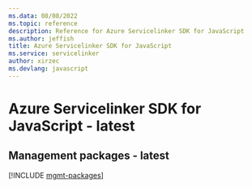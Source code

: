 ```yaml
---
ms.data: 08/08/2022
ms.topic: reference
description: Reference for Azure Servicelinker SDK for JavaScript
ms.author: jeffish
title: Azure Servicelinker SDK for JavaScript
ms.service: servicelinker
author: xirzec
ms.devlang: javascript
---
```

# Azure Servicelinker SDK for JavaScript - latest

## Management packages - latest
[!INCLUDE [mgmt-packages](servicelinker-mgmt-index.md)]